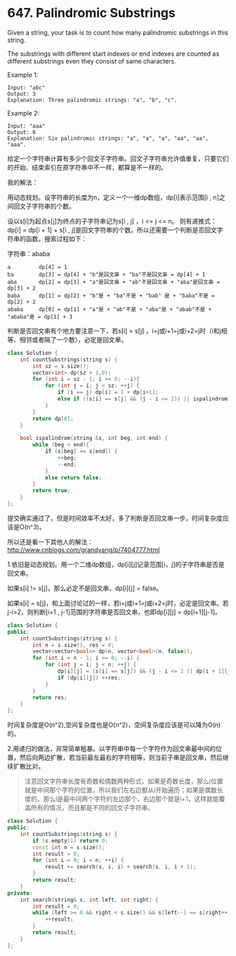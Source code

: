 # 647. Palindromic Substrings

Given a string, your task is to count how many palindromic substrings in this string.

The substrings with different start indexes or end indexes are counted as different substrings even they consist of same characters.

Example 1:
```
Input: "abc"
Output: 3
Explanation: Three palindromic strings: "a", "b", "c".
```

Example 2:
```
Input: "aaa"
Output: 6
Explanation: Six palindromic strings: "a", "a", "a", "aa", "aa", "aaa".
```
给定一个字符串计算有多少个回文子字符串。回文子字符串允许值重复，只要它们的开始、结束索引在原字符串中不一样，都算是不一样的。

我的解法：

用动态规划。设字符串的长度为n，定义一个一维dp数组，dp[i]表示范围[i , n]之间回文子字符串的个数。

设以s[i]为起点s[j]为终点的子字符串记为s[i , j] ，i <= j <= n。
则有递推式：dp[i] = dp[i + 1] + s[i , j]是回文字符串的个数。所以还需要一个判断是否回文字符串的函数。搜索过程如下：

字符串：ababa
```
a         dp[4] = 1
ba        dp[3] = dp[4] + "b"是回文串 + "ba"不是回文串 = dp[4] + 1
aba       dp[2] = dp[3] + "a"是回文串 + "ab"不是回文串 + "aba"是回文串 = dp[3] + 2
baba      dp[1] = dp[2] + "b"是 + "ba"不是 + "bab" 是 + "baba"不是 = dp[2] + 2
ababa     dp[0] = dp[1] + "a"是 + "ab"不是 + "aba"是 + "abab"不是 + "ababa"是 = dp[1] + 3
```
判断是否回文串有个地方要注意一下，若s[i] = s[j] ，i=j或i+1=j或i+2=j时（i和j相等、相邻或者隔了一个数），必定是回文串。

```cpp
class Solution {
    int countSubstrings(string s) {
        int sz = s.size();
        vector<int> dp(sz + 1,0);
        for (int i = sz - 1; i >= 0; --i){
            for (int j = i; j < sz; ++j) {
                if (i == j) dp[i] = 1 + dp[i+1];
                else if ((s[i] == s[j] && (j - i <= 2)) || ispalindrom(s, i, j)) dp[i] += 1;
            }
        }
        return dp[0];
    }
    
    bool ispalindrom(string &s, int beg, int end) {
        while (beg < end){
            if (s[beg] == s[end]) {
                ++beg;
                --end;
            }
            else return false;
        }
        return true;
    }
};
```
提交确实通过了，但是时间效率不太好，多了判断是否回文串一步。时间复杂度应该是O(n^3)。

所以还是看一下其他人的解法：http://www.cnblogs.com/grandyang/p/7404777.html

1.依旧是动态规划。用一个二维dp数组，dp[i][j]记录范围[i，j]的子字符串是否是回文串。

如果s[i] != s[j]，那么必定不是回文串，dp[i][j] = false。

如果s[i] = s[j]，和上面讨论过的一样，若i=j或i+1=j或i+2=j时，必定是回文串。若j-i>2，则判断[i+1 , j-1]范围的字符串是否回文串，也即dp[i][j] = dp[i+1][j-1]。

```cpp
class Solution {
public:
    int countSubstrings(string s) {
        int n = s.size(), res = 0;
        vector<vector<bool>> dp(n, vector<bool>(n, false));
        for (int i = n - 1; i >= 0; --i) {
            for (int j = i; j < n; ++j) {
                dp[i][j] = (s[i] == s[j]) && (j - i <= 2 || dp[i + 1][j - 1]);
                if (dp[i][j]) ++res;
            }
        }
        return res;
    }
};
```
时间复杂度是O(n^2),空间复杂度也是O(n^2)，空间复杂度应该是可以降为O(n)的。

2.用递归的做法，非常简单粗暴。以字符串中每一个字符作为回文串最中间的位置，然后向两边扩散，若当前最左最右的字符相等，则当前子串是回文串，然后继续扩散比对。

> 注意回文字符串长度有奇数和偶数两种形式，如果是奇数长度，那么i位置就是中间那个字符的位置，所以我们左右边都从i开始遍历；如果是偶数长度的，那么i是最中间两个字符的左边那个，右边那个就是i+1，这样就能覆盖所有的情况，而且都是不同的回文子字符串。

```cpp
class Solution {
public:
    int countSubstrings(string s) {
        if (s.empty()) return 0;
        const int n = s.size();
        int result = 0;
        for (int i = 0; i < n; ++i) {
            result += search(s, i, i) + search(s, i, i + 1);
        }
        return result;
    }
private:
    int search(string& s, int left, int right) {
        int result = 0;
        while (left >= 0 && right < s.size() && s[left--] == s[right++]) {
            ++result;
        }
        return result;
    }
};
```
